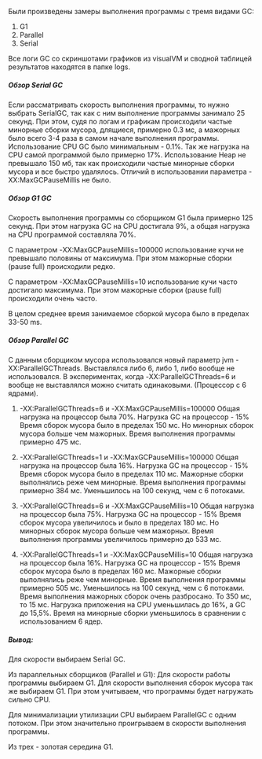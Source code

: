 Были произведены замеры выполнения программы с тремя видами GC:
1. G1
2. Parallel
3. Serial

Все логи GC со скриншотами  графиков из visualVM и сводной таблицей результатов находятся в папке logs.

##### Обзор Serial GC
Если рассматривать скорость выполнения программы, то нужно выбрать SerialGC, так как с ним выполнение программы занимало 25 секунд. 
При этом, судя по логам и графикам происходили частые минорные сборки мусора, длящиеся, примерно 0.3 мс, а мажорных было всего 3-4 раза в самом начале выполнения программы. 
Использование CPU GC было минимальным - 0.1%. 
Так же нагрузка на CPU самой программой было примерно 17%.
Использование Heap не превышало 150 мб, так как происходили частые минорные сборки мусора и все быстро удалялось.
Отличий в использовании параметра -XX:MaxGCPauseMillis не было.

##### Обзор G1 GC
Скорость выполнения программы со сборщиком G1 была примерно 125 секунд. 
При этом нагрузка GC на CPU достигала 9%, а общая нагрузка на CPU программой составляла 70%.

С параметром -XX:MaxGCPauseMillis=100000 использование кучи не превышало половины от максимума. 
При этом мажорные сборки (pause full) происходили редко.

С параметром -XX:MaxGCPauseMillis=10 использование кучи часто достигало максимума.
При этом мажорные сборки (pause full) происходили очень часто.

В целом среднее время занимаемое сборкой мусора было в пределах 33-50 ms.

##### Обзор Parallel GC
С данным сборщиком мусора использовался новый параметр jvm -XX:ParallelGCThreads. Выставлялся либо 6, либо 1, либо вообще не использовался.
В экспериментах, когда -XX:ParallelGCThreads=6 и вообще не выставлялся можно считать одинаковыми. (Процессор с 6 ядрами).

1) -XX:ParallelGCThreads=6 и -XX:MaxGCPauseMillis=100000
Общая нагрузка на процессор была 70%.
Нагрузка GC на процессор - 15%
Время сборок мусора было в пределах 150 мс. Но минорных сборок мусора больше чем мажорных.
Время выполнения программы примерно 475 мс.

2) -XX:ParallelGCThreads=1 и -XX:MaxGCPauseMillis=100000
Общая нагрузка на процессор была 16%.
Нагрузка GC на процессор - 15%
Время сборок мусора было в пределах 110 мс. Мажорные сборки выполнялись реже чем минорные.
Время выполнения программы примерно 384 мс. Уменьшилось на 100 секунд, чем с 6 потоками.

3) -XX:ParallelGCThreads=6 и -XX:MaxGCPauseMillis=10
Общая нагрузка на процессор была 75%.
Нагрузка GC на процессор - 15%
Время сборок мусора увеличилось и было в пределах 180 мс. Но минорных сборок мусора больше чем мажорных.
Время выполнения программы увеличилось примерно до 533 мс.

4) -XX:ParallelGCThreads=1 и -XX:MaxGCPauseMillis=10
Общая нагрузка на процессор была 16%.
Нагрузка GC на процессор - 15%
Время сборок мусора было в пределах 160 мс. Мажорные сборки выполнялись реже чем минорные.
Время выполнения программы примерно 505 мс. Уменьшилось на 100 секунд, чем с 6 потоками. 
Время выполнения мажорных сборок очень разбросано. То 350 мс, то 15 мс. Нагрузка приложения на CPU уменьшилась до 16%, а GC до 15,5%. 
Время на минорные сборки уменьшилось в сравнении с использованием 6 ядер.


##### Вывод:
Для скорости выбираем Serial GC.

Из параллельных сборщиков (Parallel и G1):
Для скорости работы программы выбираем G1.
Для скорости выполнения сборок мусора так же выбираем G1.
При этом учитываем, что программы будет нагружать сильно CPU.

Для минимализации утилизации CPU выбираем ParallelGC с одним потоком. При этом значительно проигрываем в скорости выполнения программы.

Из трех - золотая середина G1.
